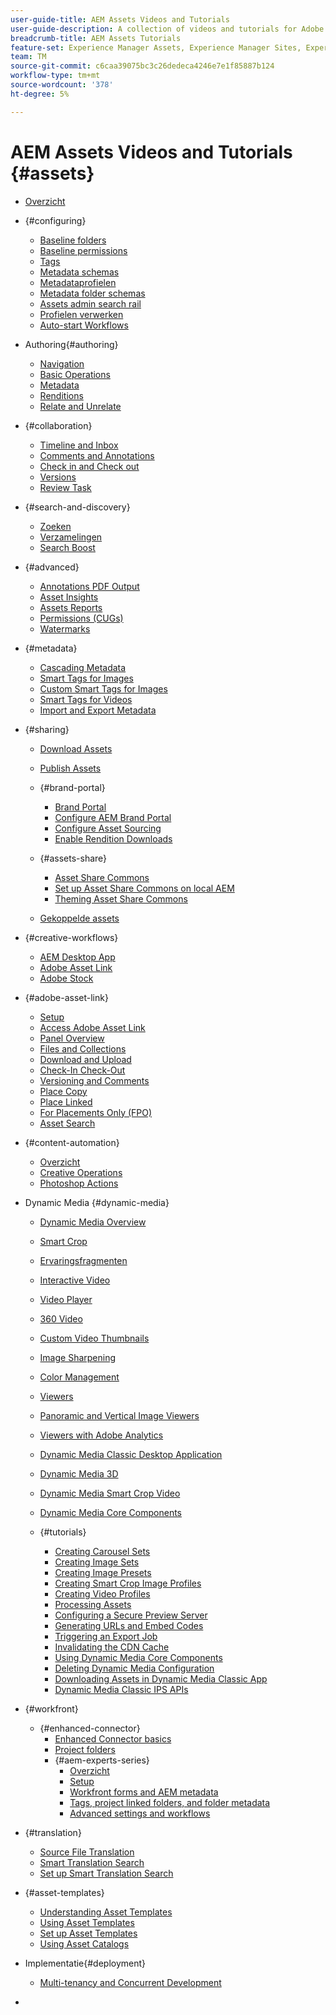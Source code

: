 ```yaml
---
user-guide-title: AEM Assets Videos and Tutorials
user-guide-description: A collection of videos and tutorials for Adobe Experience Manager Assets.
breadcrumb-title: AEM Assets Tutorials
feature-set: Experience Manager Assets, Experience Manager Sites, Experience Manager
team: TM
source-git-commit: c6caa39075bc3c26dedeca4246e7e1f85887b124
workflow-type: tm+mt
source-wordcount: '378'
ht-degree: 5%

---
```



# AEM Assets Videos and Tutorials {#assets}

+ [Overzicht](overview.md)

+ {#configuring}
   + [Baseline folders](configuring/baseline-folders.md)
   + [Baseline permissions](configuring/baseline-permissions.md)
   + [Tags](configuring/tagging.md)
   + [Metadata schemas](configuring/metadata-schemas.md)
   + [Metadataprofielen](configuring/metadata-profiles.md)
   + [Metadata folder schemas](configuring/metadata-folder-schemas.md)
   + [Assets admin search rail](configuring/assets-admin-search-rail.md)
   + [Profielen verwerken](configuring/processing-profiles.md)
   + [Auto-start Workflows](configuring/auto-start-workflows.md)

+ Authoring{#authoring}
   + [Navigation](./authoring/navigation.md)
   + [Basic Operations](./authoring/basic-operations.md)
   + [Metadata](./authoring/metadata.md)
   + [Renditions](./authoring/renditions.md)
   + [Relate and Unrelate](./authoring/relate-unrelate.md)

+ {#collaboration}
   + [Timeline and Inbox](./collaboration/timeline-and-inbox.md)
   + [Comments and Annotations](./collaboration/comments-and-annotations.md)
   + [Check in and Check out](./collaboration/check-in-and-check-out.md)
   + [Versions](./collaboration/versions.md)
   + [Review Task](./collaboration/review-task.md)

+ {#search-and-discovery}
   + [Zoeken](./search-and-discovery/search.md)
   + [Verzamelingen](./search-and-discovery/collections.md)
   + [Search Boost](./search-and-discovery/search-boost.md)

+ {#advanced}
   + [Annotations PDF Output](./advanced/customizing-annotations-pdf-output.md)
   + [Asset Insights ](./advanced/asset-insights-launch-tutorial.md)
   + [Assets Reports](./advanced/asset-reports.md)
   + [Permissions (CUGs)](./advanced/closed-user-groups.md)
   + [Watermarks](./advanced/watermarks.md)

+ {#metadata}
   + [Cascading Metadata](metadata/cascade-metadata-feature-video-use.md)
   + [Smart Tags for Images](metadata/image-smart-tags.md)
   + [Custom Smart Tags for Images](metadata/custom-smart-tags.md)
   + [Smart Tags for Videos](metadata/video-smart-tags.md)
   + [Import and Export Metadata](metadata/metadata-import-export.md)

+ {#sharing}
   + [Download Assets](./sharing/download.md)
   + [Publish Assets](./sharing/publish.md)

   + {#brand-portal}
      + [Brand Portal](./sharing/brand-portal.md)
      + [Configure AEM Brand Portal](brand-portal/configure.md)
      + [Configure Asset Sourcing](brand-portal/configure-asset-sourcing.md)
      + [Enable Rendition Downloads](brand-portal/enable-renditions-download.md)
   + {#assets-share}
      + [Asset Share Commons](./sharing/asset-share-commons-user-experience-feature-video-understand.md)
      + [Set up Asset Share Commons on local AEM](./sharing/asset-share-commons-technical-video-setup.md)
      + [Theming Asset Share Commons](./sharing/asset-share-commons-feature-video-theming.md)
   + [Gekoppelde assets](./sharing/connected-assets.md)


+ {#creative-workflows}
   + [AEM Desktop App](./creative-workflows/aem-desktop-app.md)
   + [Adobe Asset Link](./creative-workflows/adobe-asset-link.md)
   + [Adobe Stock](./creative-workflows/adobe-stock.md)

+ {#adobe-asset-link}
   + [Setup](./adobe-asset-link/setup.md)
   + [Access Adobe Asset Link](./adobe-asset-link/launch-adobe-asset-link.md)
   + [Panel Overview](./adobe-asset-link/panel-overview.md)
   + [Files and Collections](./adobe-asset-link/files-and-collections.md)
   + [Download and Upload](./adobe-asset-link/download-and-upload.md)
   + [Check-In Check-Out](./adobe-asset-link/check-in-check-out.md)
   + [Versioning and Comments](./adobe-asset-link/file-versioning-and-comments.md)
   + [Place Copy](./adobe-asset-link/place-copy.md)
   + [Place Linked](./adobe-asset-link/place-linked.md)
   + [For Placements Only (FPO)](./adobe-asset-link/for-placement-only.md)
   + [Asset Search](./adobe-asset-link/asset-search.md)

+ {#content-automation}
   + [Overzicht](./content-automation/overview.md)
   + [Creative Operations](./content-automation/creative-operations.md)
   + [Photoshop Actions](./content-automation/photoshop-actions.md)

+  Dynamic Media {#dynamic-media}
   + [Dynamic Media Overview](dynamic-media/dynamic-media-overview-feature-video-use.md)
   + [Smart Crop](dynamic-media/smart-crop-feature-video-use.md)
   + [Ervaringsfragmenten](dynamic-media/dynamic-media-experience-fragments-feature-video-use.md)
   + [Interactive Video](dynamic-media/dynamic-media-interactive-video-feature-video-use.md)
   + [Video Player](dynamic-media/dynamic-media-video-player-feature-video-use.md)
   + [360 Video](dynamic-media/dynamic-media-360-video-custom-thumbnail-feature-video-use.md)
   + [Custom Video Thumbnails](dynamic-media/dynamic-media-video-thumbnails-feature-video-use.md)
   + [Image Sharpening](dynamic-media/dynamic-media-image-sharpening-feature-video-use.md)
   + [Color Management](dynamic-media/dynamic-media-color-management-technical-video-setup.md)
   + [Viewers](dynamic-media/dynamic-media-viewer-feature-video-understand.md)
   + [Panoramic and Vertical Image Viewers](dynamic-media/panorama-vertical-image-viewer-feature-video-use.md)
   + [Viewers with Adobe Analytics](dynamic-media/dynamic-media-viewer-extension-use.md)
   + [Dynamic Media Classic Desktop Application](dynamic-media/dynamic-media-classic-desktop-application.md)
   + [Dynamic Media 3D](dynamic-media/dynamic-media-3d-feature-video.md)
   + [Dynamic Media Smart Crop Video](dynamic-media/dynamic-media-smart-crop-video.md)
   + [Dynamic Media Core Components](dynamic-media/dynamic-media-core-components.md)

   + {#tutorials}
      + [Creating Carousel Sets](dynamic-media/tutorials/creating-different-kinds-of-sets-with-aem-dynamic-media-carousel-sets.md)
      + [Creating Image Sets](dynamic-media/tutorials/creating-different-kinds-of-sets-with-aem-dynamic-media-image-sets.md)
      + [Creating Image Presets](dynamic-media/tutorials/creating-image-presets.md)
      + [Creating Smart Crop Image Profiles](dynamic-media/tutorials/creating-image-profile-smart-crop.md)
      + [Creating Video Profiles](dynamic-media/tutorials/creating-video-profile-to-process-videos-in-dynamic-media.md)
      + [Processing Assets](dynamic-media/tutorials/how-to-run-dam-update-asset-workflow-on-an-asset-with-dynamic-media-enabled.md)
      + [Configuring a Secure Preview Server](dynamic-media/tutorials/adding-test-image-server-details-in-dynamic-media-for-secure-preview.md)
      + [Generating URLs and Embed Codes](dynamic-media/tutorials/how-to-generate-public-url-or-embed-code-for-an-asset.md)
      + [Triggering an Export Job](dynamic-media/tutorials/how-to-trigger-export-job-in-dynamic-media-during-submit-job-operation-parameter.md)
      + [Invalidating the CDN Cache](dynamic-media/tutorials/invalidating-the-cdn-cache-by-way-of-dynamic-media.md)
      + [Using Dynamic Media Core Components](dynamic-media/tutorials/using-dm-components-on-site-page.md)
      + [Deleting Dynamic Media Configuration](dynamic-media/tutorials/deleting-dynamic-media-configuration.md)
      + [Downloading Assets in Dynamic Media Classic App](dynamic-media/tutorials/how-to-download-asset-in-dynamic-media-classic-app.md)
      + [Dynamic Media Classic IPS APIs](dynamic-media/tutorials/introduction-to-dynamic-media-classic-ips-api.md)

+ {#workfront}
   + {#enhanced-connector}
      + [Enhanced Connector basics](./workfront/enhanced-connector/basics.md)
      + [Project folders](./workfront/enhanced-connector/project-folders.md)
      + {#aem-experts-series}
         + [Overzicht](./workfront/enhanced-connector/aem-experts-series/overview.md)
         + [Setup](./workfront/enhanced-connector/aem-experts-series/setup.md)
         + [Workfront forms and AEM metadata](./workfront/enhanced-connector/aem-experts-series/custom-forms.md)
         + [Tags, project linked folders, and folder metadata](./workfront/enhanced-connector/aem-experts-series/aem-tags-project-linked-folders-and-folder-metadata.md)
         + [Advanced settings and workflows](./workfront/enhanced-connector/aem-experts-series/advanced-settings-and-workflows.md)

+ {#translation}
   + [Source File Translation](translation/source-file-translation-feature-video-use.md)
   + [Smart Translation Search](translation/smart-translation-search-feature-video-use.md)
   + [Set up Smart Translation Search](translation/smart-translation-search-technical-video-setup.md)

+ {#asset-templates}
   + [Understanding Asset Templates](asset-templates/asset-templates-tutorial-understand.md)
   + [Using Asset Templates](asset-templates/asset-templates-feature-video-use.md)
   + [Set up Asset Templates](asset-templates/asset-templates-technical-video-setup.md)
   + [Using Asset Catalogs](asset-templates/asset-catalog-template-feature-video-use.md)

+ Implementatie{#deployment}
   + [Multi-tenancy and Concurrent Development](deployment/multitenancy-concurrent-article-understand.md)

+ [](https://experienceleague.adobe.com/docs/experience-manager-learn/assets-essentials/overview.html)
